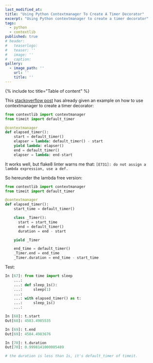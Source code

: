 ```yaml
---
last_modified_at:
title: "Using Python Contextmanager To Create A Timer Decorator"
excerpt: "Using Python contextmanager to create a timer decorator"
tags:
  - python
  - contextlib
published: true
# header:
#   teaserlogo:
#   teaser: ''
#   image: ''
#   caption:
gallery:
  - image_path: ''
    url: ''
    title: ''
---
```


{% include toc title="Table of content" %}

This [stackoverflow post](https://stackoverflow.com/a/30024601/5095636) has already given an example on how to use contextmanager to create a timer decorator:

```python
from contextlib import contextmanager
from timeit import default_timer

@contextmanager
def elapsed_timer():
    start = default_timer()
    elapser = lambda: default_timer() - start
    yield lambda: elapser()
    end = default_timer()
    elapser = lambda: end-start
```

It works well, but flake8 linter warns me that: `[E731]: do not assign a lambda expression, use a def.`

So hereunder the lambda free version:

```python
from contextlib import contextmanager
from timeit import default_timer

@contextmanager
def elapsed_timer():
    start_time = default_timer()

    class _Timer():
      start = start_time
      end = default_timer()
      duration = end - start

    yield _Timer

    end_time = default_timer()
    _Timer.end = end_time
    _Timer.duration = end_time - start_time
```

Test:

```python
In [67]: from time import sleep
    ...:
    ...: def sleep_1s():
    ...:     sleep(1)
    ...:
    ...: with elapsed_timer() as t:
    ...:     sleep_1s()
    ...:

In [68]: t.start
Out[68]: 4583.4985535

In [69]: t.end
Out[69]: 4584.4983676

In [70]: t.duration
Out[70]: 0.9998141000005489

# the duration is less than 1s, it's default_timer of timeit.
```

